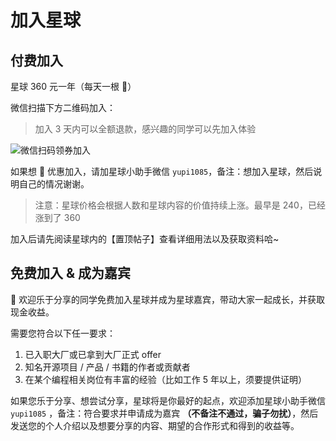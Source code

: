 # 加入星球

## 付费加入

星球 360 元一年（每天一根 🍭）

微信扫描下方二维码加入：

> 加入 3 天内可以全额退款，感兴趣的同学可以先加入体验

![微信扫码领券加入](https://xingqiu-tuchuang-1256524210.cos.ap-shanghai.myqcloud.com/1/%E7%9F%A5%E8%AF%86%E6%98%9F%E7%90%83%E6%89%AB%E7%A0%81.jpeg)

如果想 🧧 优惠加入，请加星球小助手微信 `yupi1085`，备注：想加入星球，然后说明自己的情况谢谢。

> 注意：星球价格会根据人数和星球内容的价值持续上涨。最早是 240，已经涨到了 360

加入后请先阅读星球内的【置顶帖子】查看详细用法以及获取资料哈~


## 免费加入 & 成为嘉宾

🎁 欢迎乐于分享的同学免费加入星球并成为星球嘉宾，带动大家一起成长，并获取现金收益。

需要您符合以下任一要求：

1. 已入职大厂或已拿到大厂正式 offer
2. 知名开源项目 / 产品 / 书籍的作者或贡献者
3. 在某个编程相关岗位有丰富的经验（比如工作 5 年以上，须要提供证明）

如果您乐于分享、想尝试分享，星球将是你最好的起点，欢迎添加星球小助手微信 `yupi1085` ，备注：符合要求并申请成为嘉宾 **（不备注不通过，骗子勿扰）**，然后发送您的个人介绍以及想要分享的内容、期望的合作形式和得到的收益等。
